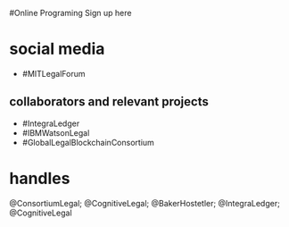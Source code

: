 #Online Programing
  Sign up here

# social media
* #MITLegalForum

## collaborators and relevant projects
* #IntegraLedger
* #IBMWatsonLegal
* #GlobalLegalBlockchainConsortium

# handles
@ConsortiumLegal; 
@CognitiveLegal; 
@BakerHostetler; 
@IntegraLedger; 
@CognitiveLegal
